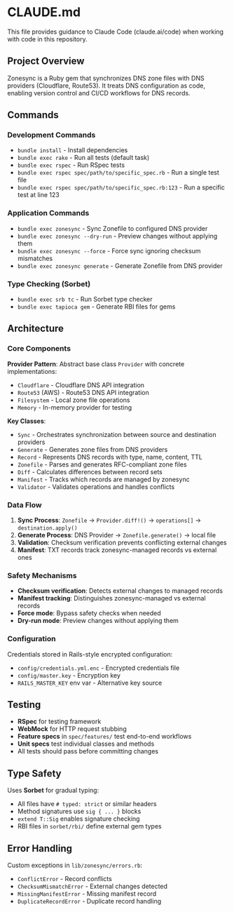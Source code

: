 # CLAUDE.md

This file provides guidance to Claude Code (claude.ai/code) when working with code in this repository.

## Project Overview

Zonesync is a Ruby gem that synchronizes DNS zone files with DNS providers (Cloudflare, Route53). It treats DNS configuration as code, enabling version control and CI/CD workflows for DNS records.

## Commands

### Development Commands
- `bundle install` - Install dependencies
- `bundle exec rake` - Run all tests (default task)
- `bundle exec rspec` - Run RSpec tests
- `bundle exec rspec spec/path/to/specific_spec.rb` - Run a single test file
- `bundle exec rspec spec/path/to/specific_spec.rb:123` - Run a specific test at line 123

### Application Commands
- `bundle exec zonesync` - Sync Zonefile to configured DNS provider
- `bundle exec zonesync --dry-run` - Preview changes without applying them
- `bundle exec zonesync --force` - Force sync ignoring checksum mismatches
- `bundle exec zonesync generate` - Generate Zonefile from DNS provider

### Type Checking (Sorbet)
- `bundle exec srb tc` - Run Sorbet type checker
- `bundle exec tapioca gem` - Generate RBI files for gems

## Architecture

### Core Components

**Provider Pattern**: Abstract base class `Provider` with concrete implementations:
- `Cloudflare` - Cloudflare DNS API integration
- `Route53` (AWS) - Route53 DNS API integration
- `Filesystem` - Local zone file operations
- `Memory` - In-memory provider for testing

**Key Classes**:
- `Sync` - Orchestrates synchronization between source and destination providers
- `Generate` - Generates zone files from DNS providers
- `Record` - Represents DNS records with type, name, content, TTL
- `Zonefile` - Parses and generates RFC-compliant zone files
- `Diff` - Calculates differences between record sets
- `Manifest` - Tracks which records are managed by zonesync
- `Validator` - Validates operations and handles conflicts

### Data Flow

1. **Sync Process**: `Zonefile` → `Provider.diff!()` → `operations[]` → `destination.apply()`
2. **Generate Process**: DNS Provider → `Zonefile.generate()` → local file
3. **Validation**: Checksum verification prevents conflicting external changes
4. **Manifest**: TXT records track zonesync-managed records vs external ones

### Safety Mechanisms

- **Checksum verification**: Detects external changes to managed records
- **Manifest tracking**: Distinguishes zonesync-managed vs external records
- **Force mode**: Bypass safety checks when needed
- **Dry-run mode**: Preview changes without applying them

### Configuration

Credentials stored in Rails-style encrypted configuration:
- `config/credentials.yml.enc` - Encrypted credentials file
- `config/master.key` - Encryption key
- `RAILS_MASTER_KEY` env var - Alternative key source

## Testing

- **RSpec** for testing framework
- **WebMock** for HTTP request stubbing
- **Feature specs** in `spec/features/` test end-to-end workflows
- **Unit specs** test individual classes and methods
- All tests should pass before committing changes

## Type Safety

Uses **Sorbet** for gradual typing:
- All files have `# typed: strict` or similar headers
- Method signatures use `sig { ... }` blocks
- `extend T::Sig` enables signature checking
- RBI files in `sorbet/rbi/` define external gem types

## Error Handling

Custom exceptions in `lib/zonesync/errors.rb`:
- `ConflictError` - Record conflicts
- `ChecksumMismatchError` - External changes detected
- `MissingManifestError` - Missing manifest record
- `DuplicateRecordError` - Duplicate record handling